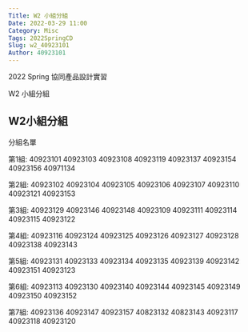 ```yaml
---
Title: W2 小組分組
Date: 2022-03-29 11:00
Category: Misc
Tags: 2022SpringCD
Slug: w2_40923101
Author: 40923101
---
```


2022 Spring 協同產品設計實習

W2 小組分組

<!-- PELICAN_END_SUMMARY -->

W2小組分組
----

分組名單

第1組: 40923101 40923103 40923108 40923119 40923137 40923154 40923156 40971134 

第2組: 40923102 40923104 40923105 40923106 40923107 40923110 40923121 40923153

第3組: 40923129 40923146 40923148 40923109 40923111 40923114 40923115 40923122

第4組: 40923116 40923124 40923125 40923126 40923127 40923128 40923138 40923143 

第5組: 40923131 40923133 40923134 40923135 40923139 40923142 40923151 40923123

第6組: 40923113 40923130 40923140 40923144 40923145 40923149 40923150 40923152

第7組: 40923136 40923147 40923157 40823132 40823143 40923117 40923118 40923120





